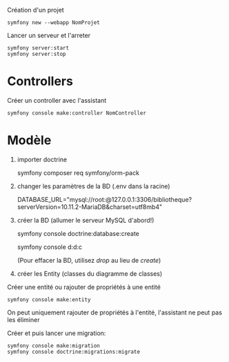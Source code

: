Création d'un projet

    symfony new --webapp NomProjet


Lancer un serveur et l'arreter

    symfony server:start
    symfony server:stop

# Controllers

Créer un controller avec l'assistant

    symfony console make:controller NomController



# Modèle

1. importer doctrine

    symfony composer req symfony/orm-pack

2. changer les paramètres de la BD (.env dans la racine)

    DATABASE_URL="mysql://root:@127.0.0.1:3306/bibliotheque?serverVersion=10.11.2-MariaDB&charset=utf8mb4"

3. créer la BD (allumer le serveur MySQL d'abord!)

    symfony console doctrine:database:create

    symfony console d:d:c

    (Pour effacer la BD, utilisez *drop* au lieu de *create*)

4. créer les Entity (classes du diagramme de classes)

Créer une entité ou rajouter de propriétés à une entité

    symfony console make:entity

On peut uniquement rajouter de propriétés à l'entité, l'assistant ne peut pas les éliminer

Créer et puis lancer une migration:

    symfony console make:migration
    symfony console doctrine:migrations:migrate







